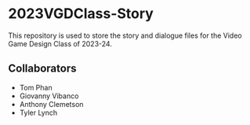 # 2023VGDClass-Story
This repository is used to store the story and dialogue files for the Video Game Design Class of 2023-24.

## Collaborators
- Tom Phan
- Giovanny Vibanco
- Anthony Clemetson
- Tyler Lynch

